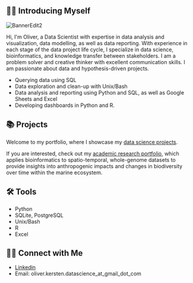 ##  🙋‍♂️ Introducing Myself 

![BannerEdit2](https://github.com/user-attachments/assets/0df68212-9807-4e31-a30f-e051d8b89bf4)


Hi, I'm Oliver, a Data Scientist with expertise in data analysis and visualization, data modelling, as well as data reporting.  With experience in each stage of the data project life cycle, I specialize in data science, bioinformatics, and knowledge transfer between stakeholders. I am a problem solver and creative thinker with excellent communication skills. I am passionate about data and hypothesis-driven projects.

* Querying data using SQL
* Data exploration and clean-up with Unix/Bash
* Data analysis and reporting using Python and SQL, as well as Google Sheets and Excel
* Developing dashboards in Python and R.

## 📚 Projects

Welcome to my portfolio, where I showcase my [data science projects](https://github.com/oliverkerstenDS/Portfolio).

If you are interested, check out my [academic research portfolio](https://github.com/OKersten), which applies bioinformatics to spatio-temporal, whole-genome datasets to provide insights into anthropogenic impacts and changes in biodiversity over time within the marine ecosystem.


## 🛠️ Tools

* Python
* SQLite, PostgreSQL
* Unix/Bash
* R
* Excel

## 👋🏻 Connect with Me

* [Linkedin](www.linkedin.com/in/oliver-kersten-7976a748)
* Email: oliver.kersten.datascience_at_gmail_dot_com

<!--
**oliverkerstenDS/oliverkerstenDS** is a ✨ _special_ ✨ repository because its `README.md` (this file) appears on your GitHub profile.

Here are some ideas to get you started:

- 🔭 I’m currently working on ...
- 🌱 I’m currently learning ...
- 👯 I’m looking to collaborate on ...
- 🤔 I’m looking for help with ...
- 💬 Ask me about ...
- 📫 How to reach me: ...
- 😄 Pronouns: ...
- ⚡ Fun fact: ...
-->
